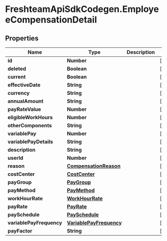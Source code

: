# FreshteamApiSdkCodegen.EmployeeCompensationDetail

## Properties

Name | Type | Description | Notes
------------ | ------------- | ------------- | -------------
**id** | **Number** |  | [optional] 
**deleted** | **Boolean** |  | [optional] 
**current** | **Boolean** |  | [optional] 
**effectiveDate** | **String** |  | [optional] 
**currency** | **String** |  | [optional] 
**annualAmount** | **String** |  | [optional] 
**payRateValue** | **Number** |  | [optional] 
**eligibleWorkHours** | **Number** |  | [optional] 
**otherComponents** | **String** |  | [optional] 
**variablePay** | **Number** |  | [optional] 
**variablePayDetails** | **String** |  | [optional] 
**description** | **String** |  | [optional] 
**userId** | **Number** |  | [optional] 
**reason** | [**CompensationReason**](CompensationReason.md) |  | [optional] 
**costCenter** | [**CostCenter**](CostCenter.md) |  | [optional] 
**payGroup** | [**PayGroup**](PayGroup.md) |  | [optional] 
**payMethod** | [**PayMethod**](PayMethod.md) |  | [optional] 
**workHourRate** | [**WorkHourRate**](WorkHourRate.md) |  | [optional] 
**payRate** | [**PayRate**](PayRate.md) |  | [optional] 
**paySchedule** | [**PaySchedule**](PaySchedule.md) |  | [optional] 
**variablePayFrequency** | [**VariablePayFrequency**](VariablePayFrequency.md) |  | [optional] 
**payFactor** | **String** |  | [optional] 


